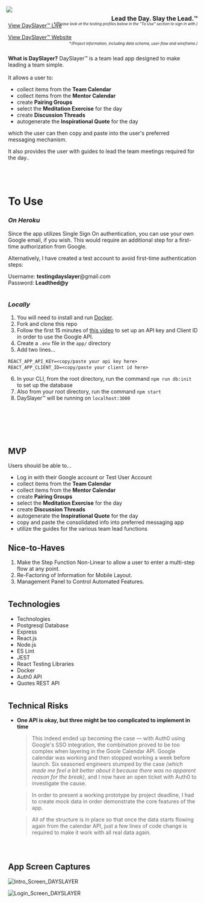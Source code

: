 # <img style="margin-left: -5px;" src="https://static.wixstatic.com/media/22d03e_faa72cd2e2da48a189937bb2af555ddf~mv2.png/v1/fill/w_159,h_58,al_c,q_85/22d03e_faa72cd2e2da48a189937bb2af555ddf~mv2.webp"><font size="3" style="float: right; margin-top: 33px;"> Lead the Day. Slay the Lead.™</font>

[View DaySlayer™ Live](https://dayslayer.herokuapp.com/dashboard)  
<font size="1" style="float: right; margin-top: -19px">\*_(Please look at the testing profiles below in the "To Use" section to sign in with.)_</font>

[View DaySlayer™ Website](https://www.dayslayer.today/)<font size="1" style="float: right; margin-top: 2px">\*_(Project information, including data schema, user-flow and wireframe.)_</font>

#

**What is DaySlayer?**
DaySlayer™ is a team lead app designed to make leading a team simple. <br><br>It allows a user to:

- collect items from the **Team Calendar**
- collect items from the **Mentor Calendar**
- create **Pairing Groups**
- select the **Meditation Exercise** for the day
- create **Discussion Threads**
- autogenerate the **Inspirational Quote** for the day

which the user can then copy and paste into the user's preferred messaging mechanism.

It also provides the user with guides to lead the team meetings required for the day..
<br><br><br><br>

# **To Use**

### _On Heroku_

Since the app utilizes Single Sign On authentication, you can use your own Google email, if you wish. This would require an additional step for a first-time authorization from Google.

Alternatively, I have created a test account to avoid first-time authentication steps:

Username: **testingdayslayer**@gmail.com <br>
Password: **Leadthed@y**

#

### _Locally_

1. You will need to install and run [Docker](https://docs.docker.com/get-docker/).
2. Fork and clone this repo
3. Follow the first 15 minutes of [this video](https://www.youtube.com/watch?v=zrLf4KMs71E) to set up an API key and Client ID in order to use the Google API.
4. Create a `.env` file in the `app/` directory
5. Add two lines...

```
REACT_APP_API_KEY=<copy/paste your api key here>
REACT_APP_CLIENT_ID=<copy/paste your client id here>
```

6. In your CLI, from the root directory, run the command `npm run db:init` to set up the database
7. Also from your root directory, run the command `npm start`
8. DaySlayer™ will be running on `localhost:3000`

#

<br><br><br>

## **MVP**

Users should be able to...

- Log in with their Google account or Test User Account
- collect items from the **Team Calendar**
- collect items from the **Mentor Calendar**
- create **Pairing Groups**
- select the **Meditation Exercise** for the day
- create **Discussion Threads**
- autogenerate the **Inspirational Quote** for the day
- copy and paste the consolidated info into preferred messaging app
- utilize the guides for the various team lead functions

## **Nice-to-Haves**

1. Make the Step Function Non-Linear to allow a user to enter a multi-step flow at any point.
2. Re-Factoring of Information for Mobile Layout.
3. Management Panel to Control Automated Features.

#

## **Technologies**

- Technologies
- Postgresql Database
- Express
- React.js
- Node.js
- ES Lint
- JEST
- React Testing Libraries
- Docker
- Auth0 API
- Quotes REST API

#

## **Technical Risks**

- **One API is okay, but three might be too complicated to implement in time**

  > This indeed ended up becoming the case — with Auth0 using Google's SSO integration, the combination proved to be too complex when layering in the Goole Calendar API. Google calendar was working and then stopped working a week before launch. Six seasoned engineers stumped by the case _(which made me feel a bit better about it because there was no apparent reason for the break)_, and I now have an open ticket with Auth0 to investigate the cause.

  > In order to present a working prototype by project deadline, I had to create mock data in order demonstrate the core features of the app.

  > All of the structure is in place so that once the data starts flowing again from the calendar API, just a few lines of code change is required to make it work with all real data again.

  <BR>

#

## **App Screen Captures**

![Intro_Screen_DAYSLAYER](<img src="app/images/Intro Screen.png" width="300px">)

![Login_Screen_DAYSLAYER](<img src="app/images/Login_Screen.png" width="300px">)

